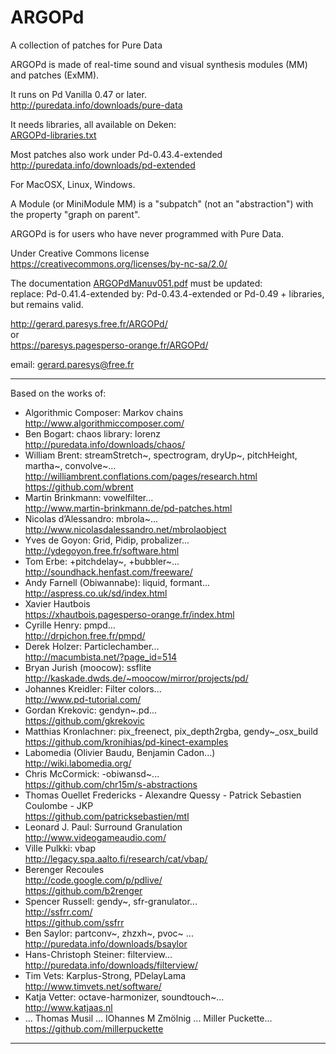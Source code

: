 # ARGOPd
A collection of patches for Pure Data

ARGOPd is made of real-time sound and visual synthesis modules (MM) and patches (ExMM).

It runs on Pd Vanilla 0.47 or later.  
http://puredata.info/downloads/pure-data 

It needs libraries, all available on Deken:  
[ARGOPd-libraries.txt](ARGOPd-libraries.txt)

Most patches also work under Pd-0.43.4-extended  
http://puredata.info/downloads/pd-extended

For MacOSX, Linux, Windows.

A Module (or MiniModule MM) is a "subpatch" (not an "abstraction") with the property "graph on parent". 

ARGOPd is for users who have never programmed with Pure Data.

Under Creative Commons license  
https://creativecommons.org/licenses/by-nc-sa/2.0/

The documentation [ARGOPdManuv051.pdf](ARGOPdManuv051.pdf) must be updated:  
replace: Pd-0.41.4-extended by: Pd-0.43.4-extended or Pd-0.49 + libraries, but remains valid.

http://gerard.paresys.free.fr/ARGOPd/  
or  
https://paresys.pagesperso-orange.fr/ARGOPd/

email: gerard.paresys@free.fr

__________________________________________________________________
Based on the works of:  
- Algorithmic Composer: Markov chains  
   http://www.algorithmiccomposer.com/
- Ben Bogart: chaos library: lorenz  
   http://puredata.info/downloads/chaos/
- William Brent: streamStretch~, spectrogram, dryUp~, pitchHeight, martha~, convolve~...  
   http://williambrent.conflations.com/pages/research.html  
   https://github.com/wbrent
- Martin Brinkmann: vowelfilter...  
   http://www.martin-brinkmann.de/pd-patches.html
- Nicolas d’Alessandro: mbrola~...  
   http://www.nicolasdalessandro.net/mbrolaobject
- Yves de Goyon: Grid, Pidip, probalizer...  
   http://ydegoyon.free.fr/software.html
- Tom Erbe: +pitchdelay~, +bubbler~...  
   http://soundhack.henfast.com/freeware/
- Andy Farnell (Obiwannabe): liquid, formant...  
   http://aspress.co.uk/sd/index.html
- Xavier Hautbois  
   https://xhautbois.pagesperso-orange.fr/index.html
- Cyrille Henry: pmpd...  
   http://drpichon.free.fr/pmpd/
- Derek Holzer: Particlechamber...  
   http://macumbista.net/?page_id=514
- Bryan Jurish (moocow): ssflite  
   http://kaskade.dwds.de/~moocow/mirror/projects/pd/
- Johannes Kreidler: Filter colors...  
   http://www.pd-tutorial.com/
- Gordan Krekovic: gendyn~.pd...  
   https://github.com/gkrekovic
- Matthias Kronlachner: pix_freenect, pix_depth2rgba, gendy~_osx_build  
   https://github.com/kronihias/pd-kinect-examples
- Labomedia (Olivier Baudu, Benjamin Cadon...)  
   http://wiki.labomedia.org/
- Chris McCormick: -obiwansd~...  
   https://github.com/chr15m/s-abstractions
- Thomas Ouellet Fredericks - Alexandre Quessy - Patrick Sebastien Coulombe - JKP  
   https://github.com/patricksebastien/mtl
- Leonard J. Paul: Surround Granulation  
   http://www.videogameaudio.com/
- Ville Pulkki: vbap  
   http://legacy.spa.aalto.fi/research/cat/vbap/
- Berenger Recoules  
   http://code.google.com/p/pdlive/  
   https://github.com/b2renger
- Spencer Russell: gendy~, sfr-granulator...  
   http://ssfrr.com/  
   https://github.com/ssfrr
- Ben Saylor: partconv~, zhzxh~, pvoc~ ...  
   http://puredata.info/downloads/bsaylor
- Hans-Christoph Steiner: filterview...  
   http://puredata.info/downloads/filterview/
- Tim Vets: Karplus-Strong, PDelayLama  
   http://www.timvets.net/software/
- Katja Vetter: octave-harmonizer, soundtouch~...   
   http://www.katjaas.nl
- ... Thomas Musil ... IOhannes M Zmölnig ... Miller Puckette...  
   https://github.com/millerpuckette
__________________________________________________________________
